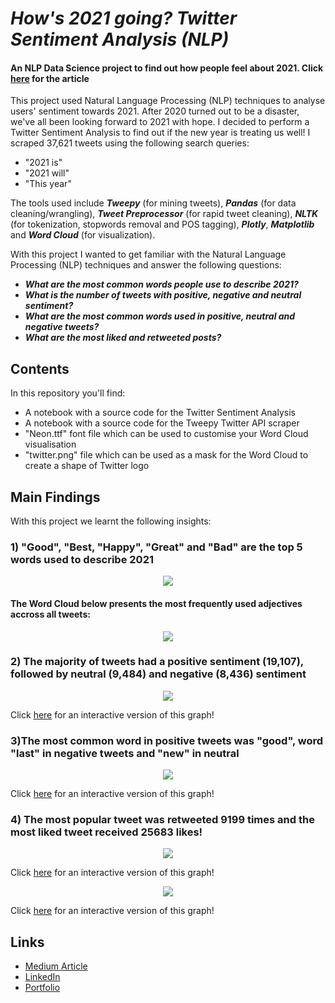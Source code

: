 # _How's 2021 going? Twitter Sentiment Analysis (NLP)_

#### An NLP Data Science project to find out how people feel about 2021. Click [here](link) for the article
This project used Natural Language Processing (NLP) techniques to analyse users' sentiment towards 2021. After 2020 turned out to be a disaster, we've all been looking forward to 2021 with hope. I decided to perform a Twitter Sentiment Analysis to find out if the new year is treating us well! I scraped 37,621 tweets using the following search queries:
- "2021 is"
- "2021 will"
- "This year"

The tools used include ***Tweepy*** (for mining tweets), ***Pandas*** (for data cleaning/wrangling), ***Tweet Preprocessor*** (for rapid tweet cleaning), ***NLTK*** (for tokenization, stopwords removal and POS tagging), ***Plotly***, ***Matplotlib*** and ***Word Cloud*** (for visualization).

With this project I wanted to get familiar with the Natural Language Processing (NLP) techniques and answer the following questions:

- ***What are the most common words people use to describe 2021?***
- ***What is the number of tweets with positive, negative and neutral sentiment?***
- ***What are the most common words used in positive, neutral and negative tweets?***
- ***What are the most liked and retweeted posts?***

## Contents

In this repository you'll find:
- A notebook with a source code for the Twitter Sentiment Analysis
- A notebook with a source code for the Tweepy Twitter API scraper
- "Neon.ttf" font file which can be used to customise your Word Cloud visualisation
- "twitter.png" file which can be used as a mask for the Word Cloud to create a shape of Twitter logo

## Main Findings

With this project we learnt the following insights:
### 1) "Good", "Best, "Happy", "Great" and "Bad" are the top 5 words used to describe 2021 ###
<p align="center">
<img src="https://user-images.githubusercontent.com/55002027/114279849-86763900-9a2e-11eb-8dd2-796c3d327afe.png" />
</p>

#### The Word Cloud below presents the most frequently used adjectives accross all tweets: ###
<p align="center">
<img src="https://user-images.githubusercontent.com/55002027/114281049-14a0ee00-9a34-11eb-8992-68fe771b3e76.png" />
</p>

### 2) The majority of tweets had a positive sentiment (19,107), followed by neutral (9,484) and negative (8,436) sentiment ###
<p align="center">
<img src="https://user-images.githubusercontent.com/55002027/114280849-2635c600-9a33-11eb-8610-128449948d19.PNG" />
</p>

Click [here](https://datapane.com/u/machonsm/reports/my-plot/embed/) for an interactive version of this graph!

### 3)The most common word in positive tweets was "good", word "last" in negative tweets and "new" in neutral
<p align="center">
  <img src="https://user-images.githubusercontent.com/55002027/114280902-58dfbe80-9a33-11eb-90fc-2bd322151395.PNG" />
</p>

Click [here](https://datapane.com/u/machonsm/reports/sun-burst/embed/) for an interactive version of this graph!


### 4) The most popular tweet was retweeted 9199 times and the most liked tweet received 25683 likes!
<p align="center">
  
  <img src="https://user-images.githubusercontent.com/55002027/115115780-3519fc80-9f8e-11eb-98ae-3377dc5043da.PNG" />
</p>

Click [here](https://datapane.com/u/machonsm/reports/my-plot4/embed/) for an interactive version of this graph!
<p align="center">
  
  <img src="https://user-images.githubusercontent.com/55002027/115115784-36e3c000-9f8e-11eb-932a-f0389102bd34.PNG" />
</p>

Click [here](https://datapane.com/u/machonsm/reports/my-plot2/embed/) for an interactive version of this graph!

## Links

- [Medium Article](link)
- [LinkedIn](https://www.linkedin.com/in/sandra-machon/)
- [Portfolio]()


